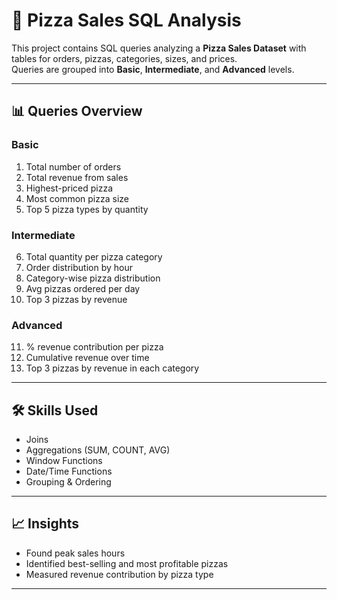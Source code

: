 # 🍕 Pizza Sales SQL Analysis

This project contains SQL queries analyzing a **Pizza Sales Dataset** with tables for orders, pizzas, categories, sizes, and prices.  
Queries are grouped into **Basic**, **Intermediate**, and **Advanced** levels.

---

## 📊 Queries Overview

### **Basic**
1. Total number of orders
2. Total revenue from sales
3. Highest-priced pizza
4. Most common pizza size
5. Top 5 pizza types by quantity

### **Intermediate**
6. Total quantity per pizza category  
7. Order distribution by hour  
8. Category-wise pizza distribution  
9. Avg pizzas ordered per day  
10. Top 3 pizzas by revenue  

### **Advanced**
11. % revenue contribution per pizza  
12. Cumulative revenue over time  
13. Top 3 pizzas by revenue in each category  

---

## 🛠 Skills Used
- Joins  
- Aggregations (SUM, COUNT, AVG)  
- Window Functions  
- Date/Time Functions  
- Grouping & Ordering  

---

## 📈 Insights
- Found peak sales hours  
- Identified best-selling and most profitable pizzas  
- Measured revenue contribution by pizza type  

---
